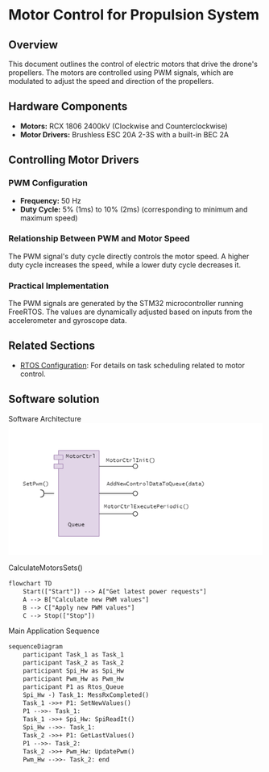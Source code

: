 # Motor Control for Propulsion System

## Overview
This document outlines the control of electric motors that drive the drone's propellers. The motors are controlled using PWM signals, which are modulated to adjust the speed and direction of the propellers.

## Hardware Components
- **Motors:** RCX 1806 2400kV (Clockwise and Counterclockwise)
- **Motor Drivers:** Brushless ESC 20A 2-3S with a built-in BEC 2A

## Controlling Motor Drivers

### PWM Configuration
- **Frequency:** 50 Hz
- **Duty Cycle:** 5% (1ms) to 10% (2ms) (corresponding to minimum and maximum speed)

### Relationship Between PWM and Motor Speed
The PWM signal's duty cycle directly controls the motor speed. A higher duty cycle increases the speed, while a lower duty cycle decreases it.

### Practical Implementation
The PWM signals are generated by the STM32 microcontroller running FreeRTOS. The values are dynamically adjusted based on inputs from the accelerometer and gyroscope data.

## Related Sections
- [RTOS Configuration](rtos.md): For details on task scheduling related to motor control.

## Software solution

Software Architecture  
![Alt text](images/MotorCtrlArchitecture.drawio.png)

CalculateMotorsSets()  
``` mermaid
flowchart TD
    Start(["Start"]) --> A["Get latest power requests"]
    A --> B["Calculate new PWM values"]
    B --> C["Apply new PWM values"]
    C --> Stop(["Stop"])
```

Main Application Sequence  
``` mermaid
sequenceDiagram
    participant Task_1 as Task_1
    participant Task_2 as Task_2
    participant Spi_Hw as Spi_Hw
    participant Pwm_Hw as Pwm_Hw
    participant P1 as Rtos_Queue
    Spi_Hw -) Task_1: MessRxCompleted()
    Task_1 ->>+ P1: SetNewValues()
    P1 -->>- Task_1: 
    Task_1 ->>+ Spi_Hw: SpiReadIt()
    Spi_Hw -->>- Task_1: 
    Task_2 ->>+ P1: GetLastValues()
    P1 -->>- Task_2: 
    Task_2 ->>+ Pwm_Hw: UpdatePwm()
    Pwm_Hw -->>- Task_2: end
```